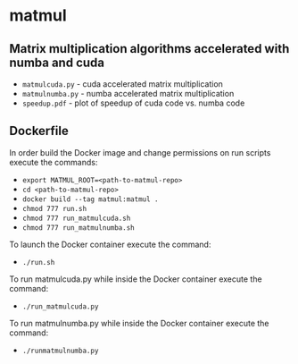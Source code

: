 # matmul

## Matrix multiplication algorithms accelerated with numba and cuda

* `matmulcuda.py` - cuda accelerated matrix multiplication
* `matmulnumba.py` - numba accelerated matrix multiplication
* `speedup.pdf` - plot of speedup of cuda code vs. numba code

## Dockerfile

In order build the Docker image and change permissions on run scripts execute the commands:
  * `export MATMUL_ROOT=<path-to-matmul-repo>`
  * `cd <path-to-matmul-repo>`
  * `docker build --tag matmul:matmul .`
  * `chmod 777 run.sh`
  * `chmod 777 run_matmulcuda.sh`
  * `chmod 777 run_matmulnumba.sh`

To launch the Docker container execute the command:
  * `./run.sh`

To run matmulcuda.py while inside the Docker container execute the command:
  * `./run_matmulcuda.py`
  
To run matmulnumba.py while inside the Docker container execute the command:
  * `./runmatmulnumba.py`

